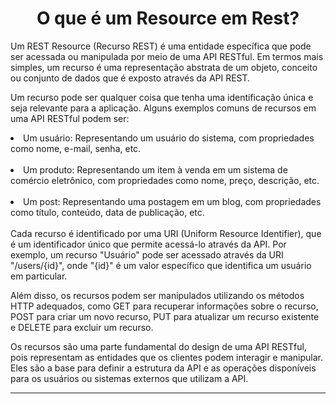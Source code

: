 <h1 align="center">O que é um Resource em Rest?</h1>

Um REST Resource (Recurso REST) é uma entidade específica que pode ser acessada ou manipulada por meio de uma API RESTful. Em termos mais simples, um recurso é uma representação abstrata de um objeto, conceito ou conjunto de dados que é exposto através da API REST.

Um recurso pode ser qualquer coisa que tenha uma identificação única e seja relevante para a aplicação. Alguns exemplos comuns de recursos em uma API RESTful podem ser:

<li>Um usuário: Representando um usuário do sistema, com propriedades como nome, e-mail, senha, etc.</li><br>
<li>Um produto: Representando um item à venda em um sistema de comércio eletrônico, com propriedades como nome, preço, descrição, etc.</li><br>
<li>Um post: Representando uma postagem em um blog, com propriedades como título, conteúdo, data de publicação, etc.</li><br>
Cada recurso é identificado por uma URI (Uniform Resource Identifier), que é um identificador único que permite acessá-lo através da API. Por exemplo, um recurso "Usuário" pode ser acessado através da URI "/users/{id}", onde "{id}" é um valor específico que identifica um usuário em particular.

Além disso, os recursos podem ser manipulados utilizando os métodos HTTP adequados, como GET para recuperar informações sobre o recurso, POST para criar um novo recurso, PUT para atualizar um recurso existente e DELETE para excluir um recurso.

Os recursos são uma parte fundamental do design de uma API RESTful, pois representam as entidades que os clientes podem interagir e manipular. Eles são a base para definir a estrutura da API e as operações disponíveis para os usuários ou sistemas externos que utilizam a API.<hr>